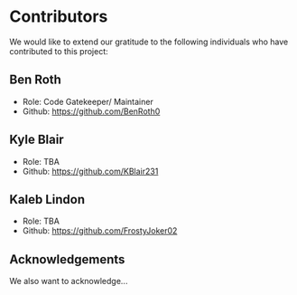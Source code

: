 # Contributors

We would like to extend our gratitude to the following individuals who have contributed to this project:

## Ben Roth
- Role: Code Gatekeeper/ Maintainer
- Github: https://github.com/BenRoth0

## Kyle Blair
- Role: TBA
- Github: https://github.com/KBlair231

## Kaleb Lindon
- Role: TBA
- Github: https://github.com/FrostyJoker02

## Acknowledgements
We also want to acknowledge...

